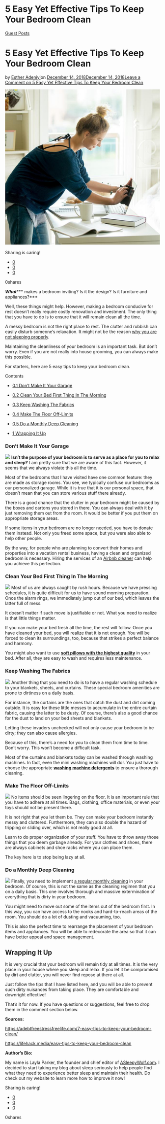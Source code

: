 # 5 Easy Yet Effective Tips To Keep Your Bedroom Clean

[Guest Posts](https://estheradeniyi.com/category/guest-posts/)
# 5 Easy Yet Effective Tips To Keep Your Bedroom Clean

by [Esther Adeniyi](https://estheradeniyi.com/author/esther-adeniyi/)on [December 14, 2018December 14, 2018](https://estheradeniyi.com/5-easy-yet-effective-tips-to-keep-your-bedroom-clean/)[Leave a Comment on 5 Easy Yet Effective Tips To Keep Your Bedroom Clean](https://estheradeniyi.com/5-easy-yet-effective-tips-to-keep-your-bedroom-clean/#respond)

![how to keep your bedroom clean](images\Untitled-design-2.png)

Sharing is caring!

- [0](https://www.facebook.com/sharer/sharer.php?u=https%3A%2F%2Festheradeniyi.com%2F5-easy-yet-effective-tips-to-keep-your-bedroom-clean%2F&amp;t=5%20Easy%20Yet%20Effective%20Tips%20To%20Keep%20Your%20Bedroom%20Clean)
- [0](https://twitter.com/intent/tweet?text=5%20Easy%20Yet%20Effective%20Tips%20To%20Keep%20Your%20Bedroom%20Clean&amp;url=https%3A%2F%2Festheradeniyi.com%2F5-easy-yet-effective-tips-to-keep-your-bedroom-clean%2F)
- [0](#)

0shares

***W******hat****** makes a bedroom inviting? Is it the design? Is it furniture and appliances?***

Well, these things might help. However, making a bedroom conducive for rest doesn&#x2019;t really require costly renovation and investment. The only thing that you have to do is to ensure that it will remain clean all the time.

A messy bedroom is not the right place to rest. The clutter and rubbish can easily disturb someone&#x2019;s relaxation. It might not be the reason [why you are not sleeping properly](https://estheradeniyi.com/why-you-may-not-be-sleeping-we/).

Maintaining the cleanliness of your bedroom is an important task. But don&#x2019;t worry. Even if you are not really into house grooming, you can always make this possible.

For starters, here are 5 easy tips to keep your bedroom clean.

Contents

- [0.1 Don&#x2019;t Make It Your Garage](#Don8217t_Make_It_Your_Garage)
- [0.2 Clean Your Bed First Thing In The Morning](#Clean_Your_Bed_First_Thing_In_The_Morning)
- [0.3 Keep Washing The Fabrics](#Keep_Washing_The_Fabrics)
- [0.4 Make The Floor Off-Limits](#Make_The_Floor_Off-Limits)
- [0.5 Do a Monthly Deep Cleaning](#Do_a_Monthly_Deep_Cleaning)

- [1 Wrapping It Up](#Wrapping_It_Up)

### Don&#x2019;t Make It Your Garage
![](https://lh3.googleusercontent.com/4Q1ydkC4fvu9aiwXlQ0kgE4P5f-xZQlp3dR_HAWwFSGeQhG9z679Ualk24zPMeugWdBynsMAHpkNclyiEyrLCDv5cZfyc6I9qG_jpNJqjNkLMoFPSY3uKqw6FPzVnyjCrabzu87FOwFa50ao)
**Isn&#x2019;t the purpose of your bedroom is to serve as a place for you to relax and sleep?** I am pretty sure that we are aware of this fact. However, it seems that we always violate this all the time.

Most of the bedrooms that I have visited have one common feature: they are made as storage rooms. You see, we typically confuse our bedrooms as our personalized garage. While it is true that it is our personal space, that doesn&#x2019;t mean that you can store various stuff there already.

There is a good chance that the clutter in your bedroom might be caused by the boxes and cartons you stored in there. You can always deal with it by just removing them out from the room. It would be better if you put them on appropriate storage areas.

If some items in your bedroom are no longer needed, you have to donate them instead. Not only you freed some space, but you were also able to help other people. 

By the way, for people who are planning to convert their homes and properties into a vacation rental business, having a clean and organized bedroom is necessary. Hiring the services of an [Airbnb cleaner](https://turnoverbnb.com/) can help you achieve this perfection.

### Clean Your Bed First Thing In The Morning
![](https://lh3.googleusercontent.com/PHawnEwXqYqWYvxMLVqC92fx-cPhESOFbp7-ZJlekRa25M_o4aHt-yuSO-8iOdpi2Mi8MuITSRXT3ybPzvsid44LvSYxVSFh93IrznRcDFtFa6OeacFwHrQLbdGJZFdCuqU6wbfZL0SqEbGd)
Most of us are always caught by rush hours. Because we have pressing schedules, it is quite difficult for us to have sound morning preparation. Once the alarm rings, we immediately jump out of our bed, which leaves the latter full of mess.

It doesn&#x2019;t matter if such move is justifiable or not. What you need to realize is that little things matter. 

If you can make your bed fresh all the time, the rest will follow. Once you have cleaned your bed, you will realize that it is not enough. You will be forced to clean its surroundings, too, because that strikes a perfect balance and harmony.

You might also want to use [**soft pillows with the highest quality**](https://asleepywolf.com/sleep-aid/best-pillows/design/best-feather-pillows/) in your bed. After all, they are easy to wash and requires less maintenance.

### Keep Washing The Fabrics
![](https://lh4.googleusercontent.com/shTDa8uPVEOZJ-Ihor5qATiPJmGy0u-NbnriXHXWR9u-3ENsYLnMaqV_16Zd_waZw9XfnrxHoIed53QxVJxHZC4NxZH5aofPUFsC78FXBNvJ4QzcMeO7_K1SD31wgFSxZLR_fPejczsrXpIq)
Another thing that you need to do is to have a regular washing schedule to your blankets, sheets, and curtains. These special bedroom amenities are prone to dirtiness on a daily basis.

For instance, the curtains are the ones that catch the dust and dirt coming outside. It is easy for these little messes to accumulate in the entire curtain fabric, causing the latter to be dusty. Of course, there&#x2019;s also a good chance for the dust to land on your bed sheets and blankets.

Letting these invaders unchecked will not only cause your bedroom to be dirty; they can also cause allergies.

Because of this, there&#x2019;s a need for you to clean them from time to time. Don&#x2019;t worry. This won&#x2019;t become a difficult task.

Most of the curtains and blankets today can be washed through washing machines. In fact, even the mini washing machines will do!. You just have to choose the appropriate [**washing machine detergents**](https://pressurewasherify.com/blog/washing-machine-detergent/) to ensure a thorough cleaning.

### Make The Floor Off-Limits
![](https://lh5.googleusercontent.com/QL6saAsbMj7jXdhk_uxTskzJFKDxDrAuiExJ1fBsfEjm5cKnTOLCL_FARDyAl2yZAgSCCvsZZtnNFvstzkb1lpq2IfhtugAUu2GFELolPBIiY8CGKdlbm6piJ8k9cBKXaEOB3O_RrAQLk07q)
No items should be seen lingering on the floor. It is an important rule that you have to adhere at all times. Bags, clothing, office materials, or even your toys should not be present there.

It is not right that you let them be. They can make your bedroom instantly messy and cluttered. Furthermore, they can also double the hazard of tripping or sliding over, which is not really good at all.

Learn to do proper organization of your stuff. You have to throw away those things that you deem garbage already. For your clothes and shoes, there are always cabinets and shoe racks where you can place them.

The key here is to stop being lazy at all.

### Do a Monthly Deep Cleaning
![](https://lh4.googleusercontent.com/LN03DlwbZIE_KYo1TNbDgJzMFU7lzdRebw4PdDeq0Omux-zvzVlNa-Ca-d7jOskEULKgng9gxk3cByLEcpq-qWfo5ziJLCWfC370AH6WFsmoO7k4PQMH9Cmeejym0Du80DoRgdMUjcwc7KMD)
Finally, you need to implement [a regular monthly cleaning](https://www.gardenfurnitureland.com/blog/keep-your-house-clean-with-these-quirky-but-useful-tips/) in your bedroom. Of course, this is not the same as the cleaning regimen that you on a daily basis. This one involves thorough and massive extermination of everything that is dirty in your bedroom.

You might need to move out some of the items out of the bedroom first. In this way, you can have access to the nooks and hard-to-reach areas of the room. You should do a lot of dusting and vacuuming, too.

This is also the perfect time to rearrange the placement of your bedroom items and appliances. You will be able to redecorate the area so that it can have better appeal and space management.

## Wrapping It Up

It is very crucial that your bedroom will remain tidy at all times. It is the very place in your house where you sleep and relax. If you let it be compromised by dirt and clutter, you will never find repose at there at all.

Just follow the tips that I have listed here, and you will be able to prevent such dirty nuisances from taking place. They are comfortable and downright effective!

That&#x2019;s it for now. If you have questions or suggestions, feel free to drop them in the comment section below.

**Sources:**

 https://adebtfreestressfreelife.com/7-easy-tips-to-keep-your-bedroom-clean/

 https://lifehack.media/easy-tips-to-keep-your-bedroom-clean

**Author&#x2019;s Bio:**

My name is Layla Parker, the founder and chief editor of [ASleepyWolf.com](https://asleepywolf.com/). I decided to start taking my blog about sleep seriously to help people find what they need to experience better sleep and maintain their health. Do check out my website to learn more how to improve it now!

Sharing is caring!

- [0](https://www.facebook.com/sharer/sharer.php?u=https%3A%2F%2Festheradeniyi.com%2F5-easy-yet-effective-tips-to-keep-your-bedroom-clean%2F&amp;t=5%20Easy%20Yet%20Effective%20Tips%20To%20Keep%20Your%20Bedroom%20Clean)
- [0](https://twitter.com/intent/tweet?text=5%20Easy%20Yet%20Effective%20Tips%20To%20Keep%20Your%20Bedroom%20Clean&amp;url=https%3A%2F%2Festheradeniyi.com%2F5-easy-yet-effective-tips-to-keep-your-bedroom-clean%2F)
- [0](#)

0shares